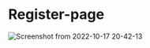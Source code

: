 # Register-page
 
![Screenshot from 2022-10-17 20-42-13](https://user-images.githubusercontent.com/91995474/196271478-b4984b8c-a417-4206-a8c8-065f7a505775.png)
